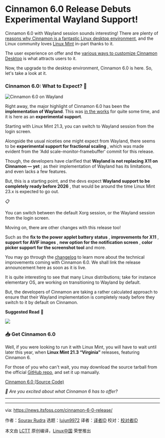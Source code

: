 [#]: subject: "Cinnamon 6.0 Release Debuts Experimental Wayland Support!"
[#]: via: "https://news.itsfoss.com/cinnamon-6-0-release/"
[#]: author: "Sourav Rudra https://news.itsfoss.com/author/sourav/"
[#]: collector: "lujun9972/lctt-scripts-1700446145"
[#]: translator: " "
[#]: reviewer: " "
[#]: publisher: " "
[#]: url: " "

Cinnamon 6.0 Release Debuts Experimental Wayland Support!
======
Cinnamon 6.0 with Wayland session sounds interesting!
There are plenty of [reasons why Cinnamon is a fantastic Linux desktop environment][1], and the Linux community loves [Linux Mint][2] in-part thanks to it.

The user experience on offer and the [various ways to customize Cinnamon Desktop][3] is what attracts users to it.

Now, the upgrade to the desktop environment, Cinnamon 6.0 is here. So, let's take a look at it.

### Cinnamon 6.0: What to Expect? 🤔

![Cinnamon 6.0 on Wayland][4]

Right away, the major highlight of Cinnamon 6.0 has been the **implementation of Wayland**. This was [in the works][5] for quite some time, and it is here as an **experimental support**.

Starting with Linux Mint 21.3, you can switch to Wayland session from the login screen.

Alongside the usual niceties one might expect from Wayland, there seems to be **experimental support for fractional scaling** , which was made evident from the 'Add scale-monitor-framebuffer' commit for this release.

Though, the developers have clarified that **Wayland is not replacing X11 on Cinnamon — yet** ; as their implementation of Wayland has its limitations, and even lacks a few features.

But, this is a starting point, and the devs expect **Wayland support to be completely ready before 2026** , that would be around the time Linux Mint 23.x is expected to go out.

📋

You can switch between the default Xorg session, or the Wayland session from the login screen.

Moving on, there are other changes with this release too!

Such as the **fix to the power applet battery status** , **improvements for X11** , **support for AVIF images** , **new option for the notification screen** , **color picker support for the screenshot tool** and more.

You may go through the [changelog][6] to learn more about the technical improvements coming with Cinnamon 6.0. We shall link the release announcement here as soon as it is live.

It is quite interesting to see that many Linux distributions; take for instance elementary OS, are working on transitioning to Wayland by default.

But, the developers of Cinnamon are taking a rather calculated approach to ensure that their Wayland implementation is completely ready before they switch to it by default on Cinnamon.

**Suggested Read** 📖

![][7]

### 📥 Get Cinnamon 6.0

Well, if you were looking to run it with Linux Mint, you will have to wait until later this year, when **Linux Mint 21.3 “Virginia”** releases, featuring Cinnamon 6.

For those of you who can't wait, you may download the source tarball from the official [GitHub repo][8], and set it up manually.

[Cinnamon 6.0 (Source Code)][8]

_💬 Are you excited about what Cinnamon 6 has to offer?_

* * *

--------------------------------------------------------------------------------

via: https://news.itsfoss.com/cinnamon-6-0-release/

作者：[Sourav Rudra][a]
选题：[lujun9972][b]
译者：[译者ID](https://github.com/译者ID)
校对：[校对者ID](https://github.com/校对者ID)

本文由 [LCTT](https://github.com/LCTT/TranslateProject) 原创编译，[Linux中国](https://linux.cn/) 荣誉推出

[a]: https://news.itsfoss.com/author/sourav/
[b]: https://github.com/lujun9972
[1]: https://itsfoss.com/why-cinnamon/
[2]: https://linuxmint.com/
[3]: https://itsfoss.com/customize-cinnamon-desktop/
[4]: https://news.itsfoss.com/content/images/2023/11/Cinnamon_6.0_Wayland.png
[5]: https://blog.linuxmint.com/?p=4591
[6]: https://github.com/linuxmint/cinnamon/commit/448a1fc6753079916b8bf036aeb40b049652b72e
[7]: https://news.itsfoss.com/content/images/size/w256h256/2022/08/android-chrome-192x192.png
[8]: https://github.com/linuxmint/cinnamon/releases/tag/6.0.0

